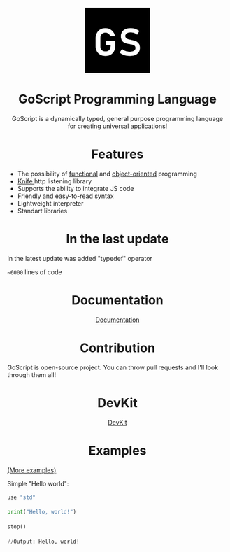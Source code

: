 
<div align="center">
<p>
    <img src="gs.png" width="150" alt="GoScript">
</p>

<h1>GoScript Programming Language</h1>

GoScript is a dynamically typed, general purpose programming language for creating universal applications!

</div>

<h1 align="center"> Features </h1>

 - The possibility of <a href="https://github.com/bas1c1/GoScript/wiki/%D0%A4%D1%83%D0%BD%D0%BA%D1%86%D0%B8%D0%BE%D0%BD%D0%B0%D0%BB%D1%8C%D0%BD%D0%BE%D0%B5-%D0%BF%D1%80%D0%BE%D0%B3%D1%80%D0%B0%D0%BC%D0%BC%D0%B8%D1%80%D0%BE%D0%B2%D0%B0%D0%BD%D0%B8%D0%B5">functional</a> and <a href="https://github.com/bas1c1/GoScript/wiki/%D0%9E%D0%B1%D1%8A%D0%B5%D0%BA%D1%82%D0%BD%D0%BE-%D0%BE%D1%80%D0%B8%D0%B5%D0%BD%D1%82%D0%B8%D1%80%D0%BE%D0%B2%D0%B0%D0%BD%D0%BD%D0%BE%D0%B5-%D0%BF%D1%80%D0%BE%D0%B3%D1%80%D0%B0%D0%BC%D0%BC%D0%B8%D1%80%D0%BE%D0%B2%D0%B0%D0%BD%D0%B8%D0%B5-%D0%BD%D0%B0-GoScript">object-oriented</a> programming
 - <a href="https://github.com/bas1c1/Knife"> Knife </a> http listening library
 - Supports the ability to integrate JS code
 - Friendly and easy-to-read syntax
 - Lightweight interpreter
 - Standart libraries

<h1 align="center"> In the last update </h1>

In the latest update was added "typedef" operator

`~6000` lines of code

<div align="center">
    <h1 align="center"> Documentation </h1>
    <a href="https://github.com/bas1c1/GoScript/wiki"> Documentation </a>
</div>

<h1 align="center"> Contribution </h1>
GoScript is open-source project. You can throw pull requests and I'll look through them all!

<div align="center">
    <h1> DevKit </h1>
    <a href="https://github.com/bas1c1/GoScript/releases/tag/DevKit"> DevKit </a>
</div>

<h1 align="center"> Examples </h1>

<a href="https://github.com/bas1c1/GoScript/tree/main/examples">(More examples)</a>

Simple "Hello world":

```py
use "std"

print("Hello, world!")

stop()

//Output: Hello, world!
```
